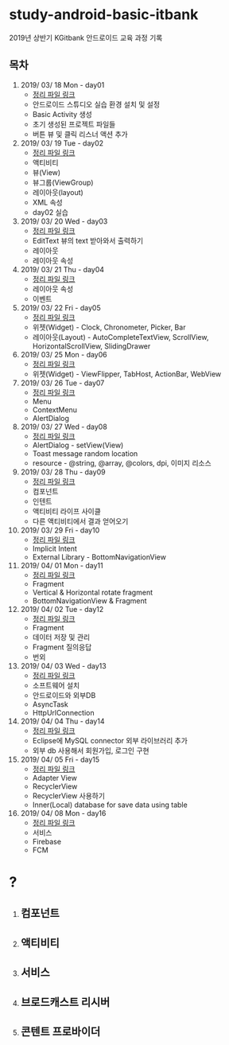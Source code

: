 # study-android-basic-itbank
2019년 상반기 KGitbank 안드로이드 교육 과정 기록

## 목차
1. 2019/ 03/ 18 Mon - day01
   * [정리 파일 링크](https://github.com/pby2017/study-android-basic-itbank/blob/master/README_detail/20190318Mon.md)
   * 안드로이드 스튜디오 실습 환경 설치 및 설정
   * Basic Activity 생성
   * 초기 생성된 프로젝트 파일들
   * 버튼 뷰 및 클릭 리스너 액션 추가
2. 2019/ 03/ 19 Tue - day02
   * [정리 파일 링크](https://github.com/pby2017/study-android-basic-itbank/blob/master/README_detail/20190319Tue.md)
   * 액티비티
   * 뷰(View)
   * 뷰그룹(ViewGroup)
   * 레이아웃(layout)
   * XML 속성
   * day02 실습
3. 2019/ 03/ 20 Wed - day03
   * [정리 파일 링크](https://github.com/pby2017/study-android-basic-itbank/blob/master/README_detail/20190320Wed.md)
   * EditText 뷰의 text 받아와서 출력하기
   * 레이아웃
   * 레이아웃 속성
4. 2019/ 03/ 21 Thu - day04
   * [정리 파일 링크](https://github.com/pby2017/study-android-basic-itbank/blob/master/README_detail/20190321Thu.md)
   * 레이아웃 속성
   * 이벤트
5. 2019/ 03/ 22 Fri - day05
   * [정리 파일 링크](https://github.com/pby2017/study-android-basic-itbank/blob/master/README_detail/20190322Fri.md)
   * 위젯(Widget) - Clock, Chronometer, Picker, Bar
   * 레이아웃(Layout) - AutoCompleteTextView, ScrollView, HorizontalScrollView, SlidingDrawer
6. 2019/ 03/ 25 Mon - day06
   * [정리 파일 링크](https://github.com/pby2017/study-android-basic-itbank/blob/master/README_detail/20190325Mon.md)
   * 위젯(Widget) - ViewFlipper, TabHost, ActionBar, WebView
7. 2019/ 03/ 26 Tue - day07
   * [정리 파일 링크](https://github.com/pby2017/study-android-basic-itbank/blob/master/README_detail/20190326Tue.md)
   * Menu
   * ContextMenu
   * AlertDialog
8. 2019/ 03/ 27 Wed - day08
   * [정리 파일 링크](https://github.com/pby2017/study-android-basic-itbank/blob/master/README_detail/20190327Wed.md)
   * AlertDialog - setView(View)
   * Toast message random location
   * resource - @string, @array, @colors, dpi, 이미지 리소스
9. 2019/ 03/ 28 Thu - day09
   * [정리 파일 링크](https://github.com/pby2017/study-android-basic-itbank/blob/master/README_detail/20190328Thu.md)
   * 컴포넌트
   * 인텐트
   * 액티비티 라이프 사이클
   * 다른 액티비티에서 결과 얻어오기
10. 2019/ 03/ 29 Fri - day10
    * [정리 파일 링크](https://github.com/pby2017/study-android-basic-itbank/blob/master/README_detail/20190329Fri.md)
    * Implicit Intent
    * External Library - BottomNavigationView
11. 2019/ 04/ 01 Mon - day11
    * [정리 파일 링크](https://github.com/pby2017/study-android-basic-itbank/blob/master/README_detail/20190401Mon.md)
    * Fragment
    * Vertical & Horizontal rotate fragment
    * BottomNavigationView & Fragment
12. 2019/ 04/ 02 Tue - day12
    * [정리 파일 링크](https://github.com/pby2017/study-android-basic-itbank/blob/master/README_detail/20190402Tue.md)
    * Fragment
    * 데이터 저장 및 관리
    * Fragment 질의응답
    * 번외
13. 2019/ 04/ 03 Wed - day13
    * [정리 파일 링크](https://github.com/pby2017/study-android-basic-itbank/blob/master/README_detail/20190403Wed.md)
    * 소프트웨어 설치
    * 안드로이드와 외부DB
    * AsyncTask
    * HttpUrlConnection
14. 2019/ 04/ 04 Thu - day14
    * [정리 파일 링크](https://github.com/pby2017/study-android-basic-itbank/blob/master/README_detail/20190404Thu.md)
    * Eclipse에 MySQL connector 외부 라이브러리 추가
    * 외부 db 사용해서 회원가입, 로그인 구현
15. 2019/ 04/ 05 Fri - day15
    * [정리 파일 링크](https://github.com/pby2017/study-android-basic-itbank/blob/master/README_detail/20190405Fri.md)
    * Adapter View
    * RecyclerView
    * RecyclerView 사용하기
    * Inner(Local) database for save data using table
16. 2019/ 04/ 08 Mon - day16
    * [정리 파일 링크](https://github.com/pby2017/study-android-basic-itbank/blob/master/README_detail/20190408Mon.md)
    * 서비스
    * Firebase
    * FCM
#
#
#
#
# ?
1. ## 컴포넌트
2. ## 액티비티
3. ## 서비스
4. ## 브로드캐스트 리시버
5. ## 콘텐트 프로바이더